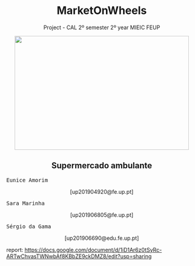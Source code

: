 <h1 align="center">
MarketOnWheels
</h1>

<p align="center">
Project - CAL 2º semester 2º year MIEIC FEUP
</p>

<p align="center">
  <img width="460" height="300" src="https://user-images.githubusercontent.com/40336261/115966058-e0452b80-a523-11eb-886d-3c0a4fd6a748.png">
</p>

<h2 align="center">
Supermercado ambulante
</h2>

<p align="center">
<pre>
Eunice Amorim                                                  up201904920
</pre>
</p>
<p align="center">
[up201904920@fe.up.pt]  
</p>
<p align="center">
<pre>
Sara Marinha                                                   up201906805
</pre>
</p>
<p align="center">
[up201906805@fe.up.pt]
</p>
<p align="center">
<pre>
Sérgio da Gama                                                 up201906690
</pre>
</p>
<p align="center">
[up201906690@edu.fe.up.pt]
</p>
          

report: https://docs.google.com/document/d/1iD1Ar6z0tSyRc-ARTwChvasTWNwbAf8KBbZE9ckDMZ8/edit?usp=sharing

